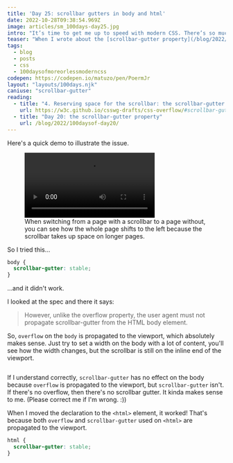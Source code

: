 ```yaml
---
title: 'Day 25: scrollbar gutters in body and html'
date: 2022-10-28T09:38:54.969Z
image: articles/sm_100days-day25.jpg
intro: "It’s time to get me up to speed with modern CSS. There’s so much new in CSS that I know too little about. To change that I’ve started [#100DaysOfMoreOrLessModernCSS](/blog/2022/100-days-of-more-or-less-modern-css/). Why more or less modern CSS? Because some topics will be about cutting-edge features, while other stuff has been around for quite a while already, but I just have little to no experience with it."
teaser: "When I wrote about the [scrollbar-gutter property](/blog/2022/100daysof-day20/), my first thought was “omg! I'll put this in my reset stylesheet and use it on the `<body>` by default”. I wanted to do that in order to prevent the page from “jumping” when switching from a long to a short page, a page with overflow to one without."
tags:
  - blog
  - posts
  - css
  - 100daysofmoreorlessmoderncss
codepen: https://codepen.io/matuzo/pen/PoermJr
layout: "layouts/100days.njk"
caniuse: "scrollbar-gutter"
reading:
  - title: "4. Reserving space for the scrollbar: the scrollbar-gutter property"
    url: https://w3c.github.io/csswg-drafts/css-overflow/#scrollbar-gutter-property
  - title: "Day 20: the scrollbar-gutter property"
    url: /blog/2022/100daysof-day20/
---
```

Here's a quick demo to illustrate the issue. 

<figure>
<video src="/images/scrollbar-gutter.mov" controls>
    Sorry, your browser doesn't support embedded videos.
</video>
<figcaption>When switching from a page with a scrollbar to a page without, you can see how the whole page shifts to the left because the scrollbar takes up space on longer pages.</figcaption>
</figure>

So I tried this…

```css
body {
  scrollbar-gutter: stable;
}
```

…and it didn't work.

I looked at the spec and there it says:

<blockquote>
However, unlike the overflow property, the user agent must not propagate scrollbar-gutter from the HTML body element.
</blockquote>

So, `overflow` on the `body` is propagated to the viewport, which absolutely makes sense. Just try to set a width on the body with a lot of content, you'll see how the width changes, but the scrollbar is still on the inline end of the viewport.

<img src="/images/scrollbar-gutter1.png" alt="">

If I understand correctly, `scrollbar-gutter` has no effect on the body because `overflow` is propagated to the viewport, but `scrollbar-gutter` isn't. If there's no overflow, then there's no scrollbar gutter. It kinda makes sense to me. (Please correct me if I'm wrong. :))

When I moved the declaration to the `<html>` element, it worked! That's because both `overflow` and `scrollbar-gutter` used on `<html>` are propagated to the viewport.

```css
html {
  scrollbar-gutter: stable;
}
```